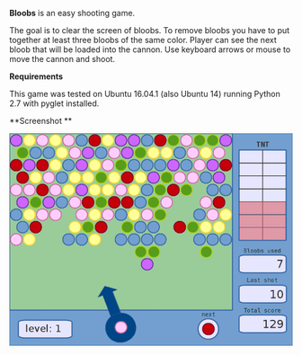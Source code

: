 **Bloobs** is an  easy shooting game.

The goal is to clear the screen of bloobs.
To remove bloobs you have to put together at least three bloobs
of the same color.
Player can see the next bloob that will be loaded into the cannon.
Use keyboard arrows or mouse to move the cannon and shoot.

**Requirements**

This game was tested on Ubuntu 16.04.1 (also Ubuntu 14) running Python 2.7 with pyglet installed.

**Screenshot **

![screenshot](/bloobs/PNG/screenshot.png)
